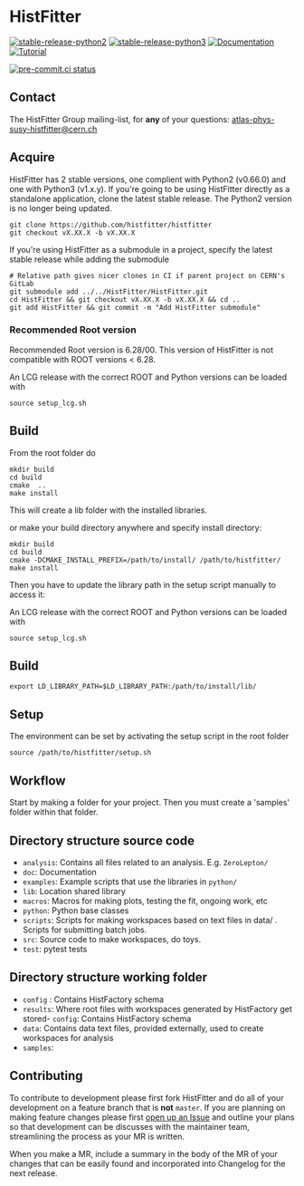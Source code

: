 # HistFitter

[![stable-release-python2](https://img.shields.io/badge/StablePython2-v0.66.0-green)](https://gitlab.cern.ch/HistFitter/HistFitter/-/releases/v0.66.0)
[![stable-release-python3](https://img.shields.io/badge/StablePython3-v1.2.0-green)](https://gitlab.cern.ch/HistFitter/HistFitter/-/tree/v1.2.0)
[![Documentation](https://img.shields.io/badge/Documentation-blue)](https://twiki.cern.ch/twiki/bin/viewauth/AtlasProtected/SusyFitter)
[![Tutorial](https://img.shields.io/badge/Tutorial-orange)](https://twiki.cern.ch/twiki/bin/viewauth/AtlasProtected/HistFitterTutorial)

[![pre-commit.ci status](https://results.pre-commit.ci/badge/github/histfitter/histfitter/master.svg)](https://results.pre-commit.ci/latest/github/histfitter/histfitter/master)

## Contact

The HistFitter Group mailing-list, for **any** of your questions: <atlas-phys-susy-histfitter@cern.ch>

## Acquire
HistFitter has 2 stable versions, one complient with Python2 (v0.66.0) and one with Python3 (v1.x.y).
If you're going to be using HistFitter directly as a standalone application, clone the latest stable release. The Python2 version is no longer being updated.

```
git clone https://github.com/histfitter/histfitter
git checkout vX.XX.X -b vX.XX.X
```

If you're using HistFitter as a submodule in a project, specify the latest stable release while adding the submodule

```
# Relative path gives nicer clones in CI if parent project on CERN's GitLab
git submodule add ../../HistFitter/HistFitter.git
cd HistFitter && git checkout vX.XX.X -b vX.XX.X && cd ..
git add HistFitter && git commit -m "Add HistFitter submodule"
```


### Recommended Root version

Recommended Root version is 6.28/00. This version of HistFitter is not compatible with ROOT versions < 6.28.

An LCG release with the correct ROOT and Python versions can be loaded with

```
source setup_lcg.sh
```

## Build
From the root folder do
```
mkdir build
cd build
cmake  ..
make install
```
This will create a lib folder with the installed libraries.

or make your build directory anywhere and specify install directory:
```
mkdir build
cd build
cmake -DCMAKE_INSTALL_PREFIX=/path/to/install/ /path/to/histfitter/
make install
```
Then you have to update the library path in the setup script manually to access it:

An LCG release with the correct ROOT and Python versions can be loaded with

```
source setup_lcg.sh
```


## Build

```
export LD_LIBRARY_PATH=$LD_LIBRARY_PATH:/path/to/install/lib/
```

## Setup

The environment can be set by activating the setup script in the root folder

```
source /path/to/histfitter/setup.sh
```

## Workflow

Start by making a folder for your project. Then you must create a 'samples' folder within that folder.

## Directory structure source code

- `analysis`: Contains all files related to an analysis. E.g. `ZeroLepton/`
- `doc`: Documentation
- `examples`: Example scripts that use the libraries in `python/`
- `lib`: Location shared library
- `macros`: Macros for making plots, testing the fit, ongoing work, etc
- `python`: Python base classes
- `scripts`: Scripts for making workspaces based on text files in data/ . Scripts for submitting batch jobs.
- `src`: Source code to make workspaces, do toys.
- `test`: pytest tests

## Directory structure working folder

- `config` : Contains HistFactory schema
- `results`: Where root files with workspaces generated by HistFactory get stored- `config`: Contains HistFactory schema
- `data`: Contains data text files, provided externally, used to create workspaces for analysis
- `samples`: 

## Contributing

To contribute to development please first fork HistFitter and do all of your development on a feature branch that is **not** `master`.
If you are planning on making feature changes please first [open up an Issue](https://github.com/histfitter/histfitter/issues) and outline your plans so that development can be discusses with the maintainer team, streamlining the process as your MR is written.

When you make a MR, include a summary in the body of the MR of your changes that can be easily found and incorporated into Changelog for the next release.
